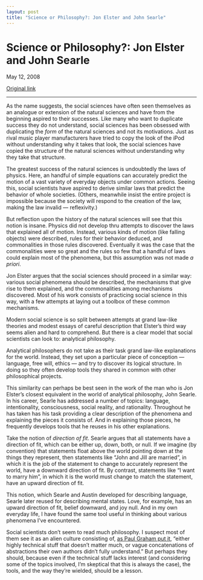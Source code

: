 ```yaml
---
layout: post
title: "Science or Philosophy?: Jon Elster and John Searle"
---
```

Science or Philosophy?: Jon Elster and John Searle
==================================================

May 12, 2008

[Original link](http://www.aaronsw.com/weblog/sciphil)

* * * * *

As the name suggests, the social sciences have often seen themselves as
an analogue or extension of the natural sciences and have from the
beginning aspired to their successes. Like many who want to duplicate
success they do not understand, social sciences has been obsessed with
duplicating the *form* of the natural sciences and not its motivations.
Just as rival music player manufacturers have tried to copy the look of
the iPod without understanding why it takes that look, the social
sciences have copied the structure of the natural sciences without
understanding why they take that structure.

The greatest success of the natural sciences is undoubtedly the laws of
physics. Here, an handful of simple equations can accurately predict the
motion of a vast variety of everyday objects under common actions.
Seeing this, social scientists have aspired to derive similar laws that
predict the behavior of whole societies. (Others, meanwhile insist the
entire project is impossible because the society will respond to the
creation of the law, making the law invalid — reflexivity.)

But reflection upon the history of the natural sciences will see that
this notion is insane. Physics did not develop thru attempts to discover
the laws that explained all of motion. Instead, various kinds of motion
(like falling objects) were described, rules for their behavior deduced,
and commonalities in those rules discovered. Eventually it was the case
that the commonalities were so great and the rules so few that a handful
of laws could explain most of the phenomena, but this assumption was not
made *a priori*.

Jon Elster argues that the social sciences should proceed in a similar
way: various social phenomena should be described, the mechanisms that
give rise to them explained, and the commonalities among mechanisms
discovered. Most of his work consists of practicing social science in
this way, with a few attempts at laying out a toolbox of these common
mechanisms.

Modern social science is so split between attempts at grand law-like
theories and modest essays of careful description that Elster’s third
way seems alien and hard to comprehend. But there is a clear model that
social scientists can look to: analytical philosophy.

Analytical philosophers do not take as their task grand law-like
explanations for the world. Instead, they set upon a particular piece of
conception — language, free will, ethics — and try to discover its
logical structure. In doing so they often develop tools they shared in
common with other philosophical projects.

This similarity can perhaps be best seen in the work of the man who is
Jon Elster’s closest equivalent in the world of analytical philosophy,
John Searle. In his career, Searle has addressed a number of topics:
language, intentionality, consciousness, social reality, and
rationality. Throughout he has taken has his task providing a clear
description of the phenomena and explaining the pieces it consists of.
And in explaining those pieces, he frequently develops tools that he
reuses in his other explanations.

Take the notion of *direction of fit*. Searle argues that all statements
have a direction of fit, which can be either up, down, both, or null. If
we imagine (by convention) that statements float above the world
pointing down at the things they represent, then statements like “John
and Jill are married”, in which it is the job of the statement to change
to accurately represent the world, have a downward direction of fit. By
contrast, statements like “I want to marry him”, in which it is the
world must change to match the statement, have an upward direction of
fit.

This notion, which Searle and Austin developed for describing language,
Searle later reused for describing mental states. Love, for example, has
an upward direction of fit, belief downward, and joy null. And in my own
everyday life, I have found the same tool useful in thinking about
various phenomena I’ve encountered.

Social scientists don’t seem to read much philosophy. I suspect most of
them see it as an alien culture consisting of, [as Paul Graham put
it](http://www.paulgraham.com/raq.html), “either highly technical stuff
that doesn’t matter much, or vague concatenations of abstractions their
own authors didn’t fully understand.” But perhaps they should, because
even if the technical stuff lacks interest (and considering some of the
topics involved, I’m skeptical that this is always the case), the tools,
and the way they’re wielded, should be a lesson.
